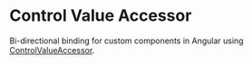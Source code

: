 # Control Value Accessor
Bi-directional binding for custom components in Angular using [ControlValueAccessor](https://angular.io/api/forms/ControlValueAccessor).
